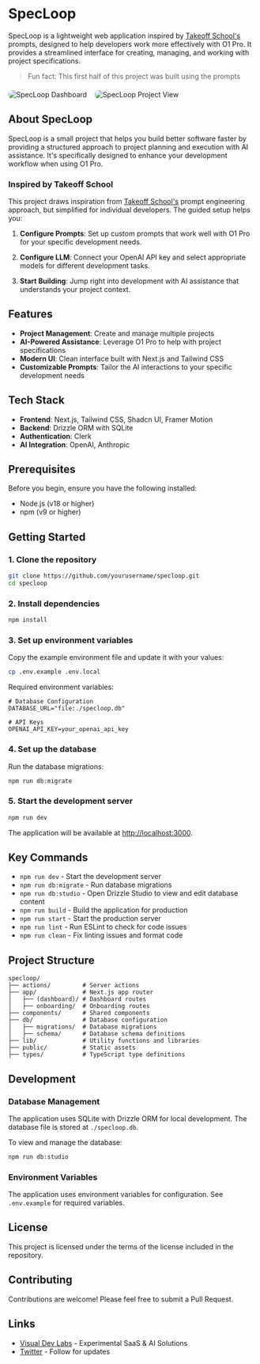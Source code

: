 # SpecLoop

SpecLoop is a lightweight web application inspired by [Takeoff School's](https://www.jointakeoff.com/) prompts, designed to help developers work more effectively with O1 Pro. It provides a streamlined interface for creating, managing, and working with project specifications.

> Fun fact: This first half of this project was built using the prompts

<div style="display: flex; gap: 16px; margin: 20px 0;">
  <img src="https://github.com/user-attachments/assets/bdcad872-7c35-47a1-a608-1ecd9e8f6a7a" alt="SpecLoop Dashboard" style="border-radius: 8px; max-width: 48%;">
  <img src="https://github.com/user-attachments/assets/12172deb-ddf5-4791-a76c-b20b239404dd" alt="SpecLoop Project View" style="border-radius: 8px; max-width: 48%;">
</div>

## About SpecLoop

SpecLoop is a small project that helps you build better software faster by providing a structured approach to project planning and execution with AI assistance. It's specifically designed to enhance your development workflow when using O1 Pro.

### Inspired by Takeoff School

This project draws inspiration from [Takeoff School's](https://www.jointakeoff.com/) prompt engineering approach, but simplified for individual developers. The guided setup helps you:

1. **Configure Prompts**: Set up custom prompts that work well with O1 Pro for your specific development needs.

2. **Configure LLM**: Connect your OpenAI API key and select appropriate models for different development tasks.

3. **Start Building**: Jump right into development with AI assistance that understands your project context.

## Features

- **Project Management**: Create and manage multiple projects
- **AI-Powered Assistance**: Leverage O1 Pro to help with project specifications
- **Modern UI**: Clean interface built with Next.js and Tailwind CSS
- **Customizable Prompts**: Tailor the AI interactions to your specific development needs

## Tech Stack

- **Frontend**: Next.js, Tailwind CSS, Shadcn UI, Framer Motion
- **Backend**: Drizzle ORM with SQLite
- **Authentication**: Clerk
- **AI Integration**: OpenAI, Anthropic

## Prerequisites

Before you begin, ensure you have the following installed:

- Node.js (v18 or higher)
- npm (v9 or higher)

## Getting Started

### 1. Clone the repository

```bash
git clone https://github.com/yourusername/specloop.git
cd specloop
```

### 2. Install dependencies

```bash
npm install
```

### 3. Set up environment variables

Copy the example environment file and update it with your values:

```bash
cp .env.example .env.local
```

Required environment variables:

```
# Database Configuration
DATABASE_URL="file:./specloop.db"

# API Keys
OPENAI_API_KEY=your_openai_api_key
```

### 4. Set up the database

Run the database migrations:

```bash
npm run db:migrate
```

### 5. Start the development server

```bash
npm run dev
```

The application will be available at [http://localhost:3000](http://localhost:3000).

## Key Commands

- `npm run dev` - Start the development server
- `npm run db:migrate` - Run database migrations
- `npm run db:studio` - Open Drizzle Studio to view and edit database content
- `npm run build` - Build the application for production
- `npm run start` - Start the production server
- `npm run lint` - Run ESLint to check for code issues
- `npm run clean` - Fix linting issues and format code

## Project Structure

```
specloop/
├── actions/         # Server actions
├── app/             # Next.js app router
│   ├── (dashboard)/ # Dashboard routes
│   ├── onboarding/  # Onboarding routes
├── components/      # Shared components
├── db/              # Database configuration
│   ├── migrations/  # Database migrations
│   ├── schema/      # Database schema definitions
├── lib/             # Utility functions and libraries
├── public/          # Static assets
├── types/           # TypeScript type definitions
```

## Development

### Database Management

The application uses SQLite with Drizzle ORM for local development. The database file is stored at `./specloop.db`.

To view and manage the database:

```bash
npm run db:studio
```

### Environment Variables

The application uses environment variables for configuration. See `.env.example` for required variables.

## License

This project is licensed under the terms of the license included in the repository.

## Contributing

Contributions are welcome! Please feel free to submit a Pull Request.

## Links

- [Visual Dev Labs](https://visualdevlabs.com/) - Experimental SaaS & AI Solutions
- [Twitter](https://x.com/weloveoov) - Follow for updates
